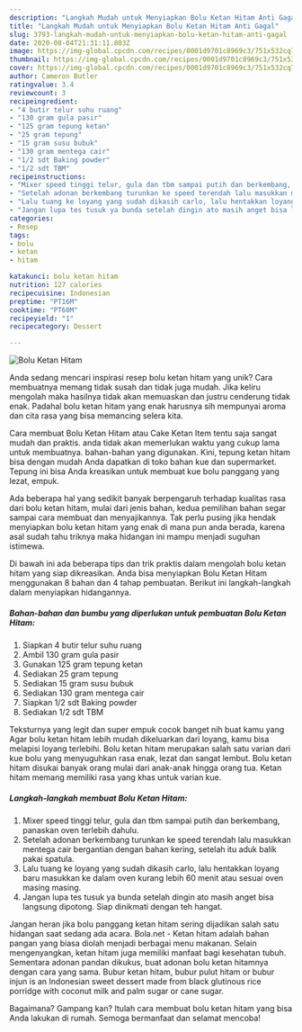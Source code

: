 ```yaml
---
description: "Langkah Mudah untuk Menyiapkan Bolu Ketan Hitam Anti Gagal"
title: "Langkah Mudah untuk Menyiapkan Bolu Ketan Hitam Anti Gagal"
slug: 3793-langkah-mudah-untuk-menyiapkan-bolu-ketan-hitam-anti-gagal
date: 2020-08-04T21:31:11.803Z
image: https://img-global.cpcdn.com/recipes/0001d9701c8969c3/751x532cq70/bolu-ketan-hitam-foto-resep-utama.jpg
thumbnail: https://img-global.cpcdn.com/recipes/0001d9701c8969c3/751x532cq70/bolu-ketan-hitam-foto-resep-utama.jpg
cover: https://img-global.cpcdn.com/recipes/0001d9701c8969c3/751x532cq70/bolu-ketan-hitam-foto-resep-utama.jpg
author: Cameron Butler
ratingvalue: 3.4
reviewcount: 3
recipeingredient:
- "4 butir telur suhu ruang"
- "130 gram gula pasir"
- "125 gram tepung ketan"
- "25 gram tepung"
- "15 gram susu bubuk"
- "130 gram mentega cair"
- "1/2 sdt Baking powder"
- "1/2 sdt TBM"
recipeinstructions:
- "Mixer speed tinggi telur, gula dan tbm sampai putih dan berkembang, panaskan oven terlebih dahulu."
- "Setelah adonan berkembang turunkan ke speed terendah lalu masukkan mentega cair bergantian dengan bahan kering, setelah itu aduk balik pakai spatula."
- "Lalu tuang ke loyang yang sudah dikasih carlo, lalu hentakkan loyang baru masukkan ke dalam oven kurang lebih 60 menit atau sesuai oven masing masing."
- "Jangan lupa tes tusuk ya bunda setelah dingin ato masih anget bisa langsung dipotong. Siap dinikmati dengan teh hangat."
categories:
- Resep
tags:
- bolu
- ketan
- hitam

katakunci: bolu ketan hitam 
nutrition: 127 calories
recipecuisine: Indonesian
preptime: "PT16M"
cooktime: "PT60M"
recipeyield: "1"
recipecategory: Dessert

---
```



![Bolu Ketan Hitam](https://img-global.cpcdn.com/recipes/0001d9701c8969c3/751x532cq70/bolu-ketan-hitam-foto-resep-utama.jpg)

Anda sedang mencari inspirasi resep bolu ketan hitam yang unik? Cara membuatnya memang tidak susah dan tidak juga mudah. Jika keliru mengolah maka hasilnya tidak akan memuaskan dan justru cenderung tidak enak. Padahal bolu ketan hitam yang enak harusnya sih mempunyai aroma dan cita rasa yang bisa memancing selera kita.

Cara membuat Bolu Ketan Hitam atau Cake Ketan Item tentu saja sangat mudah dan praktis. anda tidak akan memerlukan waktu yang cukup lama untuk membuatnya. bahan-bahan yang digunakan. Kini, tepung ketan hitam bisa dengan mudah Anda dapatkan di toko bahan kue dan supermarket. Tepung ini bisa Anda kreasikan untuk membuat kue bolu panggang yang lezat, empuk.

Ada beberapa hal yang sedikit banyak berpengaruh terhadap kualitas rasa dari bolu ketan hitam, mulai dari jenis bahan, kedua pemilihan bahan segar sampai cara membuat dan menyajikannya. Tak perlu pusing jika hendak menyiapkan bolu ketan hitam yang enak di mana pun anda berada, karena asal sudah tahu triknya maka hidangan ini mampu menjadi suguhan istimewa.


Di bawah ini ada beberapa tips dan trik praktis dalam mengolah bolu ketan hitam yang siap dikreasikan. Anda bisa menyiapkan Bolu Ketan Hitam menggunakan 8 bahan dan 4 tahap pembuatan. Berikut ini langkah-langkah dalam menyiapkan hidangannya.

<!--inarticleads1-->

##### Bahan-bahan dan bumbu yang diperlukan untuk pembuatan Bolu Ketan Hitam:

1. Siapkan 4 butir telur suhu ruang
1. Ambil 130 gram gula pasir
1. Gunakan 125 gram tepung ketan
1. Sediakan 25 gram tepung
1. Sediakan 15 gram susu bubuk
1. Sediakan 130 gram mentega cair
1. Siapkan 1/2 sdt Baking powder
1. Sediakan 1/2 sdt TBM


Teksturnya yang legit dan super empuk cocok banget nih buat kamu yang Agar bolu ketan hitam lebih mudah dikeluarkan dari loyang, kamu bisa melapisi loyang terlebihi. Bolu ketan hitam merupakan salah satu varian dari kue bolu yang menyuguhkan rasa enak, lezat dan sangat lembut. Bolu ketan hitam disukai banyak orang mulai dari anak-anak hingga orang tua. Ketan hitam memang memiliki rasa yang khas untuk varian kue. 

<!--inarticleads2-->

##### Langkah-langkah membuat Bolu Ketan Hitam:

1. Mixer speed tinggi telur, gula dan tbm sampai putih dan berkembang, panaskan oven terlebih dahulu.
1. Setelah adonan berkembang turunkan ke speed terendah lalu masukkan mentega cair bergantian dengan bahan kering, setelah itu aduk balik pakai spatula.
1. Lalu tuang ke loyang yang sudah dikasih carlo, lalu hentakkan loyang baru masukkan ke dalam oven kurang lebih 60 menit atau sesuai oven masing masing.
1. Jangan lupa tes tusuk ya bunda setelah dingin ato masih anget bisa langsung dipotong. Siap dinikmati dengan teh hangat.


Jangan heran jika bolu panggang ketan hitam sering dijadikan salah satu hidangan saat sedang ada acara. Bola.net - Ketan hitam adalah bahan pangan yang biasa diolah menjadi berbagai menu makanan. Selain mengenyangkan, ketan hitam juga memiliki manfaat bagi kesehatan tubuh. Sementara adonan pandan dikukus, buat adonan bolu ketan hitamnya dengan cara yang sama. Bubur ketan hitam, bubur pulut hitam or bubur injun is an Indonesian sweet dessert made from black glutinous rice porridge with coconut milk and palm sugar or cane sugar. 

Bagaimana? Gampang kan? Itulah cara membuat bolu ketan hitam yang bisa Anda lakukan di rumah. Semoga bermanfaat dan selamat mencoba!
